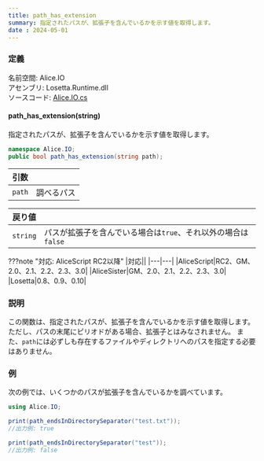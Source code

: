 ```yaml
---
title: path_has_extension
summary: 指定されたパスが、拡張子を含んでいるかを示す値を取得します。
date : 2024-05-01
---
```


### 定義
名前空間: Alice.IO<br/>
アセンブリ: Losetta.Runtime.dll<br/>
ソースコード: [Alice.IO.cs](https://github.com/WSOFT-Project/Losetta/blob/master/Losetta.Runtime/Alice.IO.cs)

#### path_has_extension(string)

指定されたパスが、拡張子を含んでいるかを示す値を取得します。

```cs title="AliceScript"
namespace Alice.IO;
public bool path_has_extension(string path);
```

|引数| |
|-|-|
|`path`|調べるパス|

|戻り値| |
|-|-|
|`string`|パスが拡張子を含んでいる場合は`true`、それ以外の場合は`false`|

???note "対応: AliceScript RC2以降"
    |対応||
    |---|---|
    |AliceScript|RC2、GM、2.0、2.1、2.2、2.3、3.0|
    |AliceSister|GM、2.0、2.1、2.2、2.3、3.0|
    |Losetta|0.8、0.9、0.10|

### 説明
この関数は、指定されたパスが、拡張子を含んでいるかを示す値を取得します。
ただし、パスの末尾にピリオドがある場合、拡張子とはみなされません。
また、`path`には必ずしも存在するファイルやディレクトリへのパスを指定する必要はありません。

### 例
次の例では、いくつかのパスが拡張子を含んでいるかを調べています。

```cs title="AliceScript"
using Alice.IO;

print(path_endsInDirectorySeparator("test.txt"));
//出力例: true

print(path_endsInDirectorySeparator("test"));
//出力例: false
```